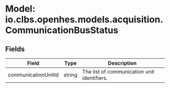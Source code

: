 # Model: io.clbs.openhes.models.acquisition.CommunicationBusStatus

## Fields

| Field | Type | Description |
| --- | --- | --- |
| communicationUnitId | string | The list of communication unit identifiers. |

